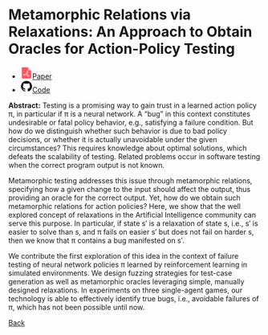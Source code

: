 # Metamorphic Relations via Relaxations: An Approach to Obtain Oracles for Action-Policy Testing

* <img src="../../icons/pdf.png" width="24px">[Paper](./Metamorphic_Relations_via_Relaxations_An_Approach_to_Obtain_Oracles_for_Action-Policy_Testing.pdf)
* <img src="../../icons/Github.png" width="24px">[Code](https://github.com/Practical-Formal-Methods/pi-fuzz)

**Abstract:** Testing is a promising way to gain trust in a learned action policy π, in particular if π is a neural network. A “bug” in this context constitutes undesirable or fatal policy behavior, e.g., satisfying a failure condition. But how do we distinguish whether such behavior is due to bad policy decisions, or whether it is actually unavoidable under the given circumstances? This requires knowledge about optimal solutions, which defeats the scalability of testing. Related problems occur in software testing when the correct program output is not known.

Metamorphic testing addresses this issue through metamorphic relations, specifying how a given change to the input should affect the output, thus providing an oracle for the correct output. Yet, how do we obtain such metamorphic relations for action policies? Here, we show that the well explored concept of relaxations in the Artificial Intelligence community can serve this purpose. In particular, if state s′ is a relaxation of state s, i.e., s′ is easier to solve than s, and π fails on easier s′ but does not fail on harder s, then we know that π contains a bug manifested on s′.

We contribute the first exploration of this idea in the context of failure testing of neural network policies π learned by reinforcement learning in simulated environments. We design fuzzing strategies for test-case generation as well as metamorphic oracles leveraging simple, manually designed relaxations. In experiments on three single-agent games, our technology is able to effectively identify true bugs, i.e., avoidable failures of π, which has not been possible until now.

[Back](../../README.md)